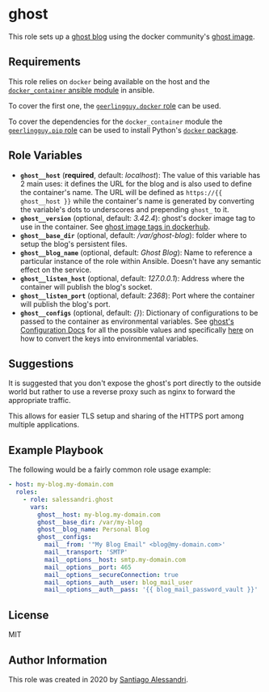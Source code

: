 # ghost


This role sets up a [ghost blog](https://ghost.org/) using the docker community's [ghost image](https://hub.docker.com/_/ghost).

## Requirements

This role relies on `docker` being available on the host and the [`docker_container` ansible module](https://docs.ansible.com/ansible/latest/modules/docker_container_module.html) in ansible.

To cover the first one, the [`geerlingguy.docker` role](https://galaxy.ansible.com/geerlingguy/docker) can be used.

To cover the dependencies for the `docker_container` module the [`geerlingguy.pip` role](https://galaxy.ansible.com/geerlingguy/pip) can be used to install Python's [`docker` package](https://pypi.org/project/docker/).

## Role Variables

 - **`ghost__host`** (**required**, default: _localhost_): The value of this variable has 2 main uses: it defines the URL for the blog and is also used to define the container's name.
 The URL will be defined as `https://{{ ghost__host }}` while the container's name is generated by converting the variable's dots to underscores and prepending `ghost_` to it.
 - **`ghost__version`** (optional, default: _3.42.4_): ghost's docker image tag to use in the container. See [ghost image tags in dockerhub](https://hub.docker.com/_/ghost?tab=tags).
 - **`ghost__base_dir`** (optional, default: _/var/ghost-blog_): folder where to setup the blog's persistent files.
 - **`ghost__blog_name`** (optional, default: _Ghost Blog_): Name to reference a particular instance of the role within Ansible. Doesn't have any semantic effect on the service.
 - **`ghost__listen_host`** (optional, default: _127.0.0.1_): Address where the container will publish the blog's socket.
 - **`ghost__listen_port`** (optional, default: _2368_): Port where the container will publish the blog's port.
 - **`ghost__configs`** (optional, default: _{}_): Dictionary of configurations to be passed to the container as environmental variables. See [ghost's Configuration Docs](https://ghost.org/docs/concepts/config/) for all the possible values and specifically [here](https://ghost.org/docs/concepts/config/#running-ghost-with-config-env-variables) on how to convert the keys into environmental variables.

## Suggestions

It is suggested that you don't expose the ghost's port directly to the outside world but rather to use a reverse proxy such as nginx to forward the appropriate traffic.

This allows for easier TLS setup and sharing of the HTTPS port among multiple applications.

## Example Playbook

The following would be a fairly common role usage example:

```yaml
- host: my-blog.my-domain.com
  roles:
    - role: salessandri.ghost
      vars:
        ghost__host: my-blog.my-domain.com
        ghost__base_dir: /var/my-blog
        ghost__blog_name: Personal Blog
        ghost__configs:
          mail__from: '"My Blog Email" <blog@my-domain.com>'
          mail__transport: 'SMTP'
          mail__options__host: smtp.my-domain.com
          mail__options__port: 465
          mail__options__secureConnection: true
          mail__options__auth__user: blog_mail_user
          mail__options__auth__pass: '{{ blog_mail_password_vault }}'
```

## License

MIT

## Author Information

This role was created in 2020 by [Santiago Alessandri](https://rambling-ideas.salessandri.name).

